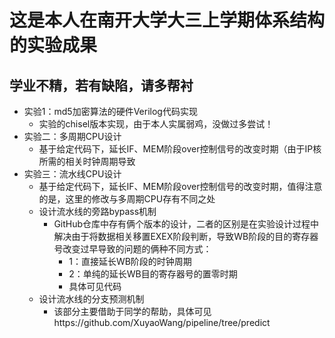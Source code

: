 # 这是本人在南开大学大三上学期体系结构的实验成果

## 学业不精，若有缺陷，请多帮衬

- 实验1：md5加密算法的硬件Verilog代码实现
  - 实验的chisel版本实现，由于本人实属弱鸡，没做过多尝试！
- 实验二：多周期CPU设计
  - 基于给定代码下，延长IF、MEM阶段over控制信号的改变时期（由于IP核所需的相关时钟周期导致
- 实验三：流水线CPU设计
  - 基于给定代码下，延长IF、MEM阶段over控制信号的改变时期，值得注意的是，这里的修改与多周期CPU存有不同之处
  - 设计流水线的旁路bypass机制
    - GitHub仓库中存有俩个版本的设计，二者的区别是在实验设计过程中解决由于将数据相关移置EXEX阶段判断，导致WB阶段的目的寄存器号改变过早导致的问题的俩种不同方式：
      - 1：直接延长WB阶段的时钟周期
      - 2：单纯的延长WB目的寄存器号的置零时期
      - 具体可见代码
  - 设计流水线的分支预测机制
    - 该部分主要借助于同学的帮助，具体可见https://github.com/XuyaoWang/pipeline/tree/predict